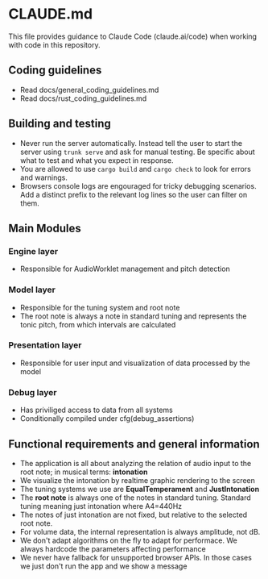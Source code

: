 # CLAUDE.md

This file provides guidance to Claude Code (claude.ai/code) when working with code in this repository.

## Coding guidelines
- Read docs/general_coding_guidelines.md
- Read docs/rust_coding_guidelines.md

## Building and testing
- Never run the server automatically. Instead tell the user to start the server using `trunk serve` and ask for manual testing. Be specific about what to test and what you expect in response.
- You are allowed to use `cargo build` and `cargo check` to look for errors and warnings.
- Browsers console logs are engouraged for tricky debugging scenarios. Add a distinct prefix to the relevant log lines so the user can filter on them.

## Main Modules

### Engine layer
- Responsible for AudioWorklet management and pitch detection

### Model layer
- Responsible for the tuning system and root note
- The root note is always a note in standard tuning and represents the tonic pitch, from which intervals are calculated

### Presentation layer
- Responsible for user input and visualization of data processed by the model

### Debug layer
- Has priviliged access to data from all systems
- Conditionally compiled under cfg(debug_assertions)

## Functional requirements and general information
- The application is all about analyzing the relation of audio input to the root note; in musical terms: **intonation**
- We visualize the intonation by realtime graphic rendering to the screen
- The tuning systems we use are **EqualTemperament** and **JustIntonation**
- The **root note** is always one of the notes in standard tuning. Standard tuning meaning just intonation where A4=440Hz
- The notes of just intonation are not fixed, but relative to the selected root note.
- For volume data, the internal representation is always amplitude, not dB.
- We don't adapt algorithms on the fly to adapt for performace. We always hardcode the parameters affecting performance
- We never have fallback for unsupported browser APIs. In those cases we just don't run the app and we show a message
